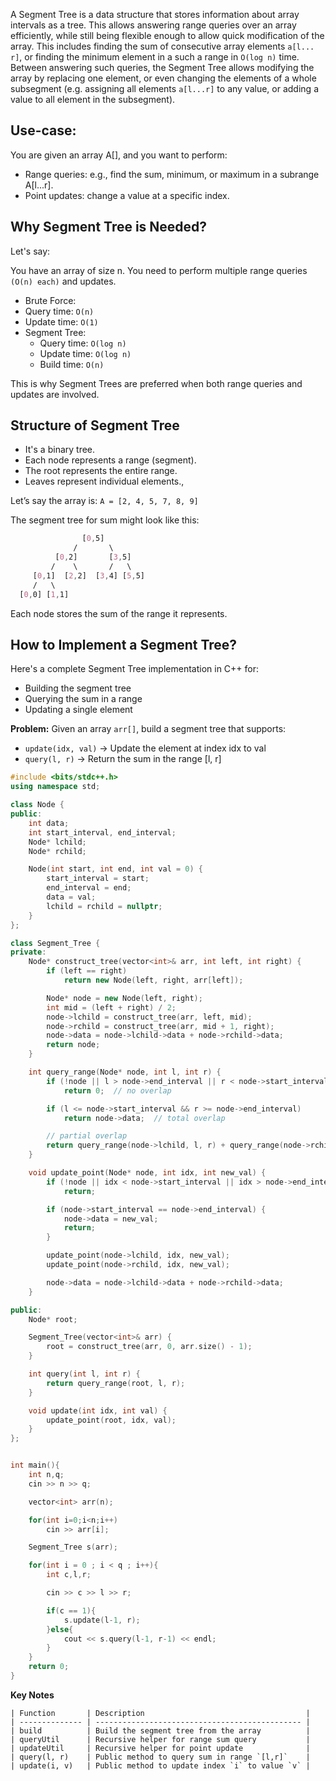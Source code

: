 A Segment Tree is a data structure that stores information about array intervals as a tree. This allows answering range queries over an array efficiently, while still being flexible enough to allow quick modification of the array. This includes finding the sum of consecutive array elements `a[l... r]`, or finding the minimum element in a such a range in `O(log n)` time. Between answering such queries, the Segment Tree allows modifying the array by replacing one element, or even changing the elements of a whole subsegment (e.g. assigning all elements `a[l...r]` to any value, or adding a value to all element in the subsegment).


## Use-case:

You are given an array A[], and you want to perform:
- Range queries: e.g., find the sum, minimum, or maximum in a subrange A[l...r].
- Point updates: change a value at a specific index.

## Why Segment Tree is Needed?

Let's say:

You have an array of size n.
You need to perform multiple range queries `(O(n) each)` and updates.

-  Brute Force:
  -   Query time: `O(n)`
  -   Update time: `O(1)`
-  Segment Tree:
   -  Query time: `O(log n)`
   -  Update time: `O(log n)`
   -  Build time: `O(n)`

This is why Segment Trees are preferred when both range queries and updates are involved.

## Structure of Segment Tree

- It's a binary tree.
- Each node represents a range (segment).
- The root represents the entire range.
- Leaves represent individual elements.,

Let’s say the array is:
`A = [2, 4, 5, 7, 8, 9]`

The segment tree for sum might look like this:

```css
                [0,5]
              /       \
          [0,2]       [3,5]
         /    \       /   \
     [0,1]  [2,2]  [3,4] [5,5]
     /   \
  [0,0] [1,1]
```
Each node stores the sum of the range it represents.

## How to Implement a Segment Tree?

Here's a complete Segment Tree implementation in C++ for:

- Building the segment tree
- Querying the sum in a range
- Updating a single element

**Problem:**
Given an array `arr[]`, build a segment tree that supports:

- `update(idx, val)` → Update the element at index idx to val
- `query(l, r)` → Return the sum in the range [l, r]

```c++
#include <bits/stdc++.h>
using namespace std;

class Node {
public:
    int data;
    int start_interval, end_interval;
    Node* lchild;
    Node* rchild;

    Node(int start, int end, int val = 0) {
        start_interval = start;
        end_interval = end;
        data = val;
        lchild = rchild = nullptr;
    }
};

class Segment_Tree {
private:
    Node* construct_tree(vector<int>& arr, int left, int right) {
        if (left == right)
            return new Node(left, right, arr[left]);

        Node* node = new Node(left, right);
        int mid = (left + right) / 2;
        node->lchild = construct_tree(arr, left, mid);
        node->rchild = construct_tree(arr, mid + 1, right);
        node->data = node->lchild->data + node->rchild->data;
        return node;
    }

    int query_range(Node* node, int l, int r) {
        if (!node || l > node->end_interval || r < node->start_interval)
            return 0;  // no overlap

        if (l <= node->start_interval && r >= node->end_interval)
            return node->data;  // total overlap

        // partial overlap
        return query_range(node->lchild, l, r) + query_range(node->rchild, l, r);
    }

    void update_point(Node* node, int idx, int new_val) {
        if (!node || idx < node->start_interval || idx > node->end_interval)
            return;

        if (node->start_interval == node->end_interval) {
            node->data = new_val;
            return;
        }

        update_point(node->lchild, idx, new_val);
        update_point(node->rchild, idx, new_val);

        node->data = node->lchild->data + node->rchild->data;
    }

public:
    Node* root;

    Segment_Tree(vector<int>& arr) {
        root = construct_tree(arr, 0, arr.size() - 1);
    }

    int query(int l, int r) {
        return query_range(root, l, r);
    }

    void update(int idx, int val) {
        update_point(root, idx, val);
    }
};


int main(){
	int n,q;
	cin >> n >> q;

	vector<int> arr(n);

	for(int i=0;i<n;i++)
		cin >> arr[i];

	Segment_Tree s(arr);

	for(int i = 0 ; i < q ; i++){
		int c,l,r;

		cin >> c >> l >> r;

		if(c == 1){
			s.update(l-1, r);
		}else{
			cout << s.query(l-1, r-1) << endl;
		}
	}
	return 0;
}
```

**Key Notes**

```
| Function       | Description                                    |
| -------------- | ---------------------------------------------- |
| build          | Build the segment tree from the array          |
| queryUtil      | Recursive helper for range sum query           |
| updateUtil     | Recursive helper for point update              |
| query(l, r)    | Public method to query sum in range `[l,r]`    |
| update(i, v)   | Public method to update index `i` to value `v` |
```

